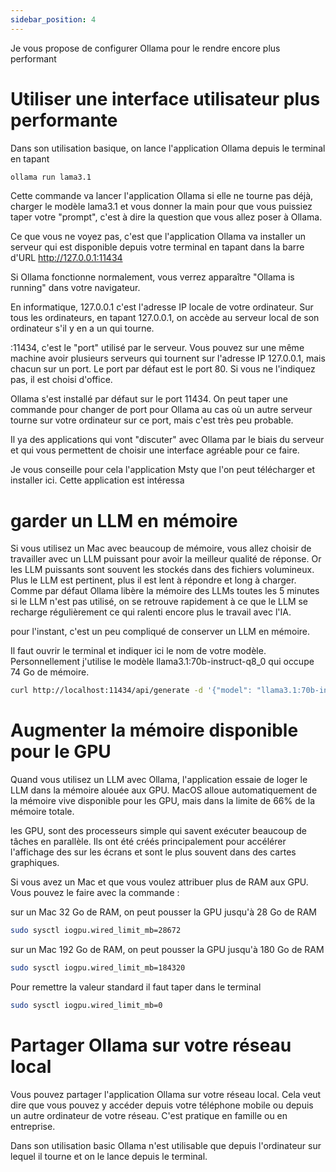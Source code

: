 ```yaml
---
sidebar_position: 4
---
```


Je vous propose de configurer Ollama pour le rendre encore plus performant

# Utiliser une interface utilisateur plus performante

Dans son utilisation basique, on lance l'application Ollama depuis le terminal en tapant

```bash
ollama run lama3.1
```

Cette commande va lancer l'application Ollama si elle ne tourne pas déjà, charger le modèle lama3.1 et vous donner la main pour que vous puissiez taper votre "prompt", c'est à dire la question que vous allez poser à Ollama.

Ce que vous ne voyez pas, c'est que l'application Ollama va installer un serveur qui est disponible depuis votre terminal en tapant dans la barre d'URL http://127.0.0.1:11434

Si Ollama fonctionne normalement, vous verrez apparaître "Ollama is running" dans votre navigateur.

En informatique, 127.0.0.1 c'est l'adresse IP locale de votre ordinateur. Sur tous les ordinateurs, en tapant 127.0.0.1, on accède au serveur local de son ordinateur s'il y en a un qui tourne.

:11434, c'est le "port" utilisé par le serveur. Vous pouvez sur une même machine avoir plusieurs serveurs qui tournent sur l'adresse IP 127.0.0.1, mais chacun sur un port. Le port par défaut est le port 80. Si vous ne l'indiquez pas, il est choisi d'office.

Ollama s'est installé par défaut sur le port 11434. On peut taper une commande pour changer de port pour Ollama au cas où un autre serveur tourne sur votre ordinateur sur ce port, mais c'est très peu probable.

Il ya des applications qui vont "discuter" avec Ollama par le biais du serveur et qui vous permettent de choisir une interface agréable pour ce faire.

Je vous conseille pour cela l'application Msty que l'on peut télécharger et installer ici. Cette application est intéressa

# garder un LLM en mémoire

Si vous utilisez un Mac avec beaucoup de mémoire, vous allez choisir de travailler avec un LLM puissant pour avoir la meilleur qualité de réponse. Or les LLM puissants sont souvent les stockés dans des fichiers volumineux. Plus le LLM est pertinent, plus il est lent à répondre et long à charger. Comme par défaut Ollama libère la mémoire des LLMs toutes les 5 minutes si le LLM n'est pas utilisé, on se retrouve rapidement à ce que le LLM se recharge régulièrement ce qui ralenti encore plus le travail avec l'IA.

pour l'instant, c'est un peu compliqué de conserver un LLM en mémoire.

Il faut ouvrir le terminal et indiquer ici le nom de votre modèle. Personnellement j'utilise le modèle llama3.1:70b-instruct-q8_0 qui occupe 74 Go de mémoire.

```bash
curl http://localhost:11434/api/generate -d '{"model": "llama3.1:70b-instruct-q8_0", "keep_alive": -1}'
```

# Augmenter la mémoire disponible pour le GPU

Quand vous utilisez un LLM avec Ollama, l'application essaie de loger le LLM dans la mémoire alouée aux GPU. MacOS alloue automatiquement de la mémoire vive disponible pour les GPU, mais dans la limite de 66% de la mémoire totale.

les GPU, sont des processeurs simple qui savent exécuter beaucoup de tâches en parallèle. Ils ont été créés principalement pour accélérer l'affichage des sur les écrans et sont le plus souvent dans des cartes graphiques.

Si vous avez un Mac et que vous voulez attribuer plus de RAM aux GPU. Vous pouvez le faire avec la commande :


sur un Mac 32 Go de RAM, on peut pousser la GPU jusqu'à 28 Go de RAM
```bash
sudo sysctl iogpu.wired_limit_mb=28672
```
sur un Mac 192 Go de RAM, on peut pousser la GPU jusqu'à 180 Go de RAM
```bash
sudo sysctl iogpu.wired_limit_mb=184320
```
Pour remettre la valeur standard il faut taper dans le terminal
```bash
sudo sysctl iogpu.wired_limit_mb=0
```

# Partager Ollama sur votre réseau local

Vous pouvez partager l'application Ollama sur votre réseau local. Cela veut dire que vous pouvez y accéder depuis votre téléphone mobile ou depuis un autre ordinateur de votre réseau. C'est pratique en famille ou en entreprise.

Dans son utilisation basic Ollama n'est utilisable que depuis l'ordinateur sur lequel il tourne et on le lance depuis le terminal.